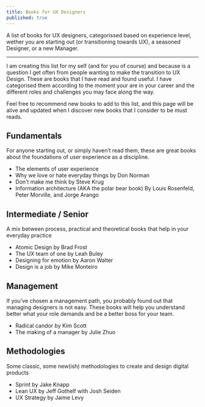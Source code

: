 ```yaml
---
title: Books for UX Designers
published: true
---
```


A list of books for UX designers, categorissed based on experience level, wether you are starting out (or transitioning towards UX), a seasoned Designer, or a new Manager.

---
I am creating this list for my self (and for you of course) and because is a question I get often from people wanting to make the transition to UX Design. These are books that I have read and found useful. I have categorised them according to the moment your are in your career and the different roles and challenges you may face along the way. 

Feel free to recommend new books to add to this list, and this page will be alive and updated when I discover new books that I consider to be must reads.



## Fundamentals
For anyone starting out, or simply haven’t read them, these are great books about the foundations of user experience as a discipline.

- The elements of user experience
- Why we love or hate everyday things by Don Norman
- Don’t make me think by Steve Krug
- Information architecture (AKA the polar bear book) By Louis Rosenfeld, Peter Morville, and Jorge Arango



## Intermediate / Senior
A mix between process, practical and theoretical books that help in your everyday practice

- Atomic Design by Brad Frost
- The UX team of one by Leah Buley 
- Designing for emotion by Aaron Walter
- Design is a job by Mike Monteiro



## Management
If you’ve chosen a management path, you probably found out that managing designers is not easy. These books will help you understand better what your role demands and be a better boss for your team.

- Radical candor by Kim Scott
- The making of a manager by Julie Zhuo



## Methodologies
Some classic, some new(ish) methodologies to create and design digital products

- Sprint by Jake Knapp
- Lean UX by Jeff Gothelf with Josh Seiden
- UX Strategy by Jaime Levy



